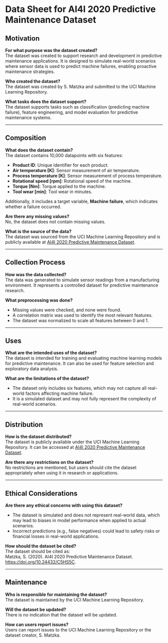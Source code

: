 # Data Sheet for AI4I 2020 Predictive Maintenance Dataset

## Motivation

**For what purpose was the dataset created?**  
The dataset was created to support research and development in predictive maintenance applications. It is designed to simulate real-world scenarios where sensor data is used to predict machine failures, enabling proactive maintenance strategies.

**Who created the dataset?**  
The dataset was created by S. Matzka and submitted to the UCI Machine Learning Repository.

**What tasks does the dataset support?**  
The dataset supports tasks such as classification (predicting machine failure), feature engineering, and model evaluation for predictive maintenance systems.

---

## Composition

**What does the dataset contain?**  
The dataset contains 10,000 datapoints with six features:  
- **Product ID**: Unique identifier for each product.  
- **Air temperature [K]**: Sensor measurement of air temperature.  
- **Process temperature [K]**: Sensor measurement of process temperature.  
- **Rotational speed [rpm]**: Rotational speed of the machine.  
- **Torque [Nm]**: Torque applied to the machine.  
- **Tool wear [min]**: Tool wear in minutes.  

Additionally, it includes a target variable, **Machine failure**, which indicates whether a failure occurred.

**Are there any missing values?**  
No, the dataset does not contain missing values.

**What is the source of the data?**  
The dataset was sourced from the UCI Machine Learning Repository and is publicly available at [AI4I 2020 Predictive Maintenance Dataset](https://archive.ics.uci.edu/dataset/601/ai4i+2020+predictive+maintenance+dataset).

---

## Collection Process

**How was the data collected?**  
The data was generated to simulate sensor readings from a manufacturing environment. It represents a controlled dataset for predictive maintenance research.

**What preprocessing was done?**  
- Missing values were checked, and none were found.  
- A correlation matrix was used to identify the most relevant features.  
- The dataset was normalized to scale all features between 0 and 1.

---

## Uses

**What are the intended uses of the dataset?**  
The dataset is intended for training and evaluating machine learning models for predictive maintenance. It can also be used for feature selection and exploratory data analysis.

**What are the limitations of the dataset?**  
- The dataset only includes six features, which may not capture all real-world factors affecting machine failure.  
- It is a simulated dataset and may not fully represent the complexity of real-world scenarios.

---

## Distribution

**How is the dataset distributed?**  
The dataset is publicly available under the UCI Machine Learning Repository. It can be accessed at [AI4I 2020 Predictive Maintenance Dataset](https://archive.ics.uci.edu/dataset/601/ai4i+2020+predictive+maintenance+dataset).

**Are there any restrictions on the dataset?**  
No restrictions are mentioned, but users should cite the dataset appropriately when using it in research or applications.

---

## Ethical Considerations

**Are there any ethical concerns with using this dataset?**  
- The dataset is simulated and does not represent real-world data, which may lead to biases in model performance when applied to actual scenarios.  
- Incorrect predictions (e.g., false negatives) could lead to safety risks or financial losses in real-world applications.

**How should the dataset be cited?**  
The dataset should be cited as:  
Matzka, S. (2020). AI4I 2020 Predictive Maintenance Dataset. https://doi.org/10.24432/C5HS5C.

---

## Maintenance

**Who is responsible for maintaining the dataset?**  
The dataset is maintained by the UCI Machine Learning Repository.

**Will the dataset be updated?**  
There is no indication that the dataset will be updated.

**How can users report issues?**  
Users can report issues to the UCI Machine Learning Repository or the dataset creator, S. Matzka.
